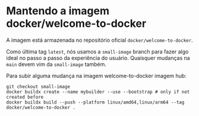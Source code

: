 # Mantendo a imagem docker/welcome-to-docker

A imagem está armazenada no repositório oficial `docker/welcome-to-docker`.

Como última tag `latest`, nós usamos a `small-image` branch para fazer algo ideal no passo a passo da experiência do usuário. Quaisquer mudanças na `main` devem vim da  `small-image` também.

Para subir alguma mudança na imagem welcome-to-docker imagem hub:
```
git checkout small-image
docker buildx create --name mybuilder --use --bootstrap # only if not created before
docker buildx build --push --platform linux/amd64,linux/arm64 --tag docker/welcome-to-docker .
```
